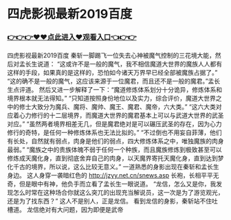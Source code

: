 # 四虎影视最新2019百度

### <a href="https://github.com/hytcd/huah/issues/1">👉👉👉♥♥点此进入♥观看入口👈👉👉</a>

四虎影视最新2019百度
秦斩一脚踢飞一位失去心神被魔气控制的三花境大能，然后对孟长生说道：
    “这或许不是一般的魔气，我不相信魔道大世界的魔族人人都有这样的手段，如果真的是这样的，恐怕如今诸天万界早已经全部被魔族占据了。”
    “这的确不是一般的魔气，这应该来源于一位魔君，而且还不是一般的魔君。”孟长生点评道。
    然后又进一步解释了一下：“魔道修炼体系划分十分诡异，修炼体系和境界根本就无法得知。”
    “只知道按照身份地位以及实力，综合评价，魔道大世界之中的修士大致分为魔兵、魔将、魔帅、魔王、魔君、魔帝，六大类。”
    “这六大类对应着心力修行的十二层境界，而魔道大世界的魔君基本上可以与武道大世界的武圣对应。”
    “虽然两者境界相差无几，但是魔君绝对是可以碾压武圣的存在，因为心力修行的奇特，是任何一种修炼体系也无法比拟的。”
    “不过倒也不用妄自菲薄，他们有长处，自然就有弱点，肉身是他们的弱点，四大修炼体系之中，唯独魔族的肉身最弱。”
    “魔族之中的贵族体魄不弱于任何一个种族，而且魔族修炼到极致甚至可以修炼成天魔化身，直到彻底舍弃自己的肉身，以天魔界寄托天魔化身，直到达到梦化千古的境界，所以说，这么比较无意义。”
    一道熟悉的身影出现在秦斩和孟长生身边。
    这人身穿一袭暗红色的
    http://jzyy.net.cn/snews.asp
    长袍，长相平平无奇，但是眼中有神，他负手而立看了孟长生一眼说道。
    “龙信，怎么又是你，我发现怎么时常在这种场合你就这么突兀的出现充当解说员，这一次是为了游览观光，还是为了找东西？”
    这人不是别人，正是龙信。
    看到龙信的身影，秦斩站不住吐槽道。
    龙信绝对有大问题，因为即便是武帝
